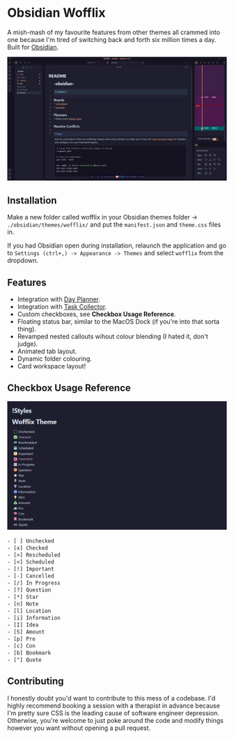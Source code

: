 # Obsidian Wofflix
A mish-mash of my favourite features from other themes all crammed into one because I'm tired of switching back and forth six million times a day. Built for [Obsidian](https://obsidian.md).

![wofflix thenme](obsidian-wofflix.png)

## Installation
Make a new folder called wofflix in your Obsidian themes folder -> ``./obsidian/themes/wofflix/`` and put the ``manifest.json`` and ``theme.css`` files in.

If you had Obsidian open during installation, relaunch the application and go to ``Settings (ctrl+,) -> Appearance -> Themes`` and select ``wofflix`` from the dropdown.

## Features
- Integration with [Day Planner](https://github.com/lynchjames/obsidian-day-planner).
- Integration with [Task Collector](https://github.com/ebullient/obsidian-task-collector).
- Custom checkboxes, see **Checkbox Usage Reference**.
- Floating status bar, similar to the MacOS Dock (if you're into that sorta thing).
- Revamped nested callouts wihout colour blending (I hated it, don't judge).
- Animated tab layout.
- Dynamic folder colouring.
- Card workspace layout!

## Checkbox Usage Reference

![wofflix checkboxes](wofflix-checkboxes.png)

```
- [ ] Unchecked
- [x] Checked 
- [>] Rescheduled 
- [<] Scheduled 
- [!] Important 
- [-] Cancelled 
- [/] In Progress 
- [?] Question 
- [*] Star 
- [n] Note 
- [l] Location
- [i] Information 
- [I] Idea 
- [S] Amount 
- [p] Pro 
- [c] Con 
- [b] Bookmark 
- ["] Quote
```

## Contributing
I honestly doubt you'd want to contribute to this mess of a codebase. I'd highly recommend booking a session with a therapist in advance because I'm pretty sure CSS is the leading cause of software engineer depression. Otherwise, you're welcome to just poke around the code and modify things however you want without opening a pull request.
